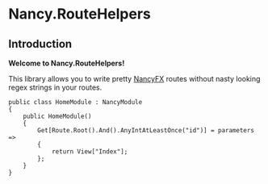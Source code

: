 # Nancy.RouteHelpers
## Introduction 

**Welcome to Nancy.RouteHelpers!**

This library allows you to write pretty [NancyFX][2] routes without nasty looking regex strings in your routes.

    public class HomeModule : NancyModule
    {
        public HomeModule()
        {
            Get[Route.Root().And().AnyIntAtLeastOnce("id")] = parameters =>
            {
                return View["Index"];
            };
        }
    }

[2]: http://nancyfx.org/